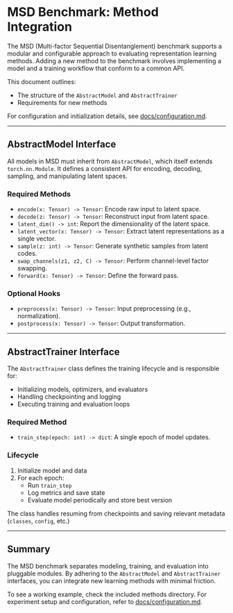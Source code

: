 # MSD Benchmark: Method Integration

The MSD (Multi-factor Sequential Disentanglement) benchmark supports a modular and configurable approach to evaluating representation learning methods. Adding a new method to the benchmark involves implementing a model and a training workflow that conform to a common API.

This document outlines:
- The structure of the `AbstractModel` and `AbstractTrainer`
- Requirements for new methods

For configuration and initialization details, see [docs/configuration.md](docs/configuration.md).

---

## AbstractModel Interface

All models in MSD must inherit from `AbstractModel`, which itself extends `torch.nn.Module`. It defines a consistent API for encoding, decoding, sampling, and manipulating latent spaces.

### Required Methods
- `encode(x: Tensor) -> Tensor`: Encode raw input to latent space.
- `decode(z: Tensor) -> Tensor`: Reconstruct input from latent space.
- `latent_dim() -> int`: Report the dimensionality of the latent space.
- `latent_vector(x: Tensor) -> Tensor`: Extract latent representations as a single vector.
- `sample(z: int) -> Tensor`: Generate synthetic samples from latent codes.
- `swap_channels(z1, z2, C) -> Tensor`: Perform channel-level factor swapping.
- `forward(x: Tensor) -> Tensor`: Define the forward pass.

### Optional Hooks
- `preprocess(x: Tensor) -> Tensor`: Input preprocessing (e.g., normalization).
- `postprocess(x: Tensor) -> Tensor`: Output transformation.

---

## AbstractTrainer Interface

The `AbstractTrainer` class defines the training lifecycle and is responsible for:
- Initializing models, optimizers, and evaluators
- Handling checkpointing and logging
- Executing training and evaluation loops

### Required Method
- `train_step(epoch: int) -> dict`: A single epoch of model updates.

### Lifecycle
1. Initialize model and data
2. For each epoch:
   - Run `train_step`
   - Log metrics and save state
   - Evaluate model periodically and store best version

The class handles resuming from checkpoints and saving relevant metadata (`classes`, `config`, etc.)

---

## Summary

The MSD benchmark separates modeling, training, and evaluation into pluggable modules. By adhering to the `AbstractModel` and `AbstractTrainer` interfaces, you can integrate new learning methods with minimal friction.

To see a working example, check the included methods directory. For experiment setup and configuration, refer to [docs/configuration.md](docs/configuration.md).
